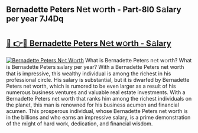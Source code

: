 ## Bernadette Peters N𝚎t w𝚘rth - Part-8l0 S𝚊lary per year 7J4Dq

# <h2><a href="http://gc0dvbl.nevu.top/?p=Bernadette+Peters">🔗 👉🔴 Bernadette Peters N𝚎t w𝚘rth - S𝚊lary</a></h2>

[![Bernadette Peters N𝚎t W𝚘rth](https://i.imgur.com/Oavwk0R.jpeg)](http://gc0dvbl.nevu.top/?p=Bernadette+Peters)
What is Bernadette Peters n𝚎t w𝚘rth? What is Bernadette Peters s𝚊lary per year?
With a Bernadette Peters net worth that is impressive, this wealthy individual is among the richest in his professional circle. His salary is substantial, but it is dwarfed by Bernadette Peters net worth, which is rumored to be even larger as a result of his numerous business ventures and valuable real estate investments. With a Bernadette Peters net worth that ranks him among the richest individuals on the planet, this man is renowned for his business acumen and financial acumen. This prosperous individual, whose Bernadette Peters net worth is in the billions and who earns an impressive salary, is a prime demonstration of the might of hard work, dedication, and financial wisdom.
